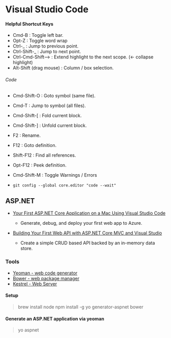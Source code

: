 # Visual Studio Code

#### Helpful Shortcut Keys

* Cmd-B : Toggle left bar.
* Opt-Z : Toggle word wrap
* Ctrl-_ : Jump to previous point.
* Ctrl-Shift-_ : Jump to next point.
* Ctrl-Cmd-Shift--> : Extend highlight to the next scope. (<- collapse highlight)
* Alt-Shift (drag mouse) : Column / box selection.

###### Code

* Cmd-Shift-O : Goto symbol (same file).
* Cmd-T : Jump to symbol (all files).

* Cmd-Shift-[ : Fold current block.
* Cmd-Shift-] : Unfold current block.
* F2 : Rename.
* F12 : Goto definition.
* Shift-F12 : Find all references.
* Opt-F12 : Peek definition.
* Cmd-Shift-M : Toggle Warnings / Errors

* `git config --global core.editor "code --wait"`

## ASP.NET 

* [Your First ASP.NET Core Application on a Mac Using Visual Studio Code](https://docs.asp.net/en/latest/tutorials/your-first-mac-aspnet.html)
  * Generate, debug, and deploy your first web app to Azure.

* [Building Your First Web API with ASP.NET Core MVC and Visual Studio](https://docs.asp.net/en/latest/tutorials/first-web-api.html)
  * Create a simple CRUD based API backed by an in-memory data store.

 

### Tools

* [Yeoman - web code generator](http://yeoman.io/)
* [Bower - web package manager](https://bower.io/)
* [Kestrel - Web Server](https://github.com/aspnet/KestrelHttpServer)

#### Setup
> brew install node
> npm install -g yo generator-aspnet bower

#### Generate an ASP.NET application via yeoman
> yo aspnet 
